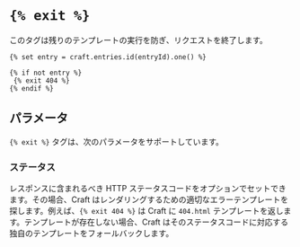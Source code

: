 # `{% exit %}`

このタグは残りのテンプレートの実行を防ぎ、リクエストを終了します。

```twig
{% set entry = craft.entries.id(entryId).one() %}

{% if not entry %}
 {% exit 404 %}
{% endif %}
```

## パラメータ

`{% exit %}` タグは、次のパラメータをサポートしています。

### ステータス

レスポンスに含まれるべき HTTP ステータスコードをオプションでセットできます。その場合、Craft はレンダリングするための適切なエラーテンプレートを探します。例えば、`{% exit 404 %}` は Craft に `404.html` テンプレートを返します。テンプレートが存在しない場合、Craft はそのステータスコードに対応する独自のテンプレートをフォールバックします。

